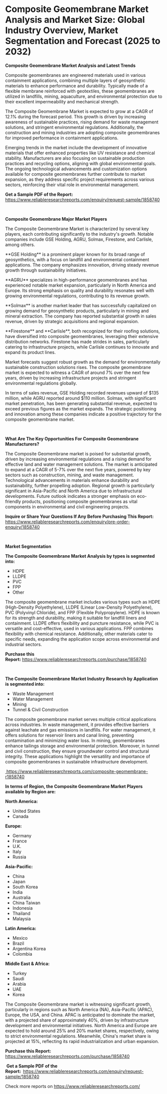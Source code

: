 <p><h1>Composite Geomembrane Market Analysis and Market Size: Global Industry Overview, Market Segmentation and Forecast (2025 to 2032)</h1></p><p><strong>Composite Geomembrane Market Analysis and Latest Trends</strong></p>
<p><p>Composite geomembranes are engineered materials used in various containment applications, combining multiple layers of geosynthetic materials to enhance performance and durability. Typically made of a flexible membrane reinforced with geotextiles, these geomembranes are utilized in landfills, mining, aquaculture, and environmental protection due to their excellent impermeability and mechanical strength.</p><p>The Composite Geomembrane Market is expected to grow at a CAGR of 12.1% during the forecast period. This growth is driven by increasing awareness of sustainable practices, rising demand for waste management solutions, and stringent environmental regulations. Additionally, the construction and mining industries are adopting composite geomembranes for improved performance in containment applications.</p><p>Emerging trends in the market include the development of innovative materials that offer enhanced properties like UV resistance and chemical stability. Manufacturers are also focusing on sustainable production practices and recycling options, aligning with global environmental goals. The ongoing technological advancements and customization options available for composite geomembranes further contribute to market expansion, as they address specific project requirements across various sectors, reinforcing their vital role in environmental management.</p></p>
<p><strong>Get a Sample PDF of the Report:&nbsp;</strong> <a href="https://www.reliableresearchreports.com/enquiry/request-sample/1858740?utm_campaign=2204&utm_medium=2&utm_source=Github&utm_content=ia&utm_term=30012025&utm_id=composite-geomembrane">https://www.reliableresearchreports.com/enquiry/request-sample/1858740</a></p>
<p>&nbsp;</p>
<p><strong>Composite Geomembrane Major Market Players</strong></p>
<p><p>The Composite Geomembrane Market is characterized by several key players, each contributing significantly to the industry's growth. Notable companies include GSE Holding, AGRU, Solmax, Firestone, and Carlisle, among others. </p><p>**GSE Holding** is a prominent player known for its broad range of geosynthetics, with a focus on landfill and environmental containment applications. The company emphasizes innovation, driving steady revenue growth through sustainability initiatives.</p><p>**AGRU** specializes in high-performance geomembranes and has experienced notable market expansion, particularly in North America and Europe. Its strong emphasis on quality and durability resonates well with growing environmental regulations, contributing to its revenue growth.</p><p>**Solmax** is another market leader that has successfully capitalized on growing demand for geosynthetic products, particularly in mining and mineral extraction. The company has reported substantial growth in sales revenue, driven by strategic acquisitions and regional expansion.</p><p>**Firestone** and **Carlisle**, both recognized for their roofing solutions, have diversified into composite geomembranes, leveraging their extensive distribution networks. Firestone has made strides in sales, particularly catering to infrastructure projects, while Carlisle continues to innovate and expand its product lines.</p><p>Market forecasts suggest robust growth as the demand for environmentally sustainable construction solutions rises. The composite geomembrane market is expected to witness a CAGR of around 7% over the next few years, driven by increasing infrastructure projects and stringent environmental regulations globally. </p><p>In terms of sales revenue, GSE Holding recorded revenues upward of $135 million, while AGRU reported around $110 million. Solmax, with significant market penetration, has been generating substantial revenue, expected to exceed previous figures as the market expands. The strategic positioning and innovation among these companies indicate a positive trajectory for the composite geomembrane market.</p></p>
<p>&nbsp;</p>
<p><strong>What Are The Key Opportunities For Composite Geomembrane Manufacturers?</strong></p>
<p><p>The Composite Geomembrane market is poised for substantial growth, driven by increasing environmental regulations and a rising demand for effective land and water management solutions. The market is anticipated to expand at a CAGR of 5-7% over the next five years, powered by key sectors such as construction, mining, and waste management. Technological advancements in materials enhance durability and sustainability, further propelling adoption. Regional growth is particularly significant in Asia-Pacific and North America due to infrastructural developments. Future outlook indicates a stronger emphasis on eco-friendly products, positioning composite geomembranes as vital components in environmental and civil engineering projects.</p></p>
<p><strong>Inquire or Share Your Questions If Any Before Purchasing This Report:</strong> <a href="https://www.reliableresearchreports.com/enquiry/pre-order-enquiry/1858740?utm_campaign=2204&utm_medium=2&utm_source=Github&utm_content=ia&utm_term=30012025&utm_id=composite-geomembrane">https://www.reliableresearchreports.com/enquiry/pre-order-enquiry/1858740</a></p>
<p>&nbsp;</p>
<p><strong>Market Segmentation</strong></p>
<p><strong>The Composite Geomembrane Market Analysis by types is segmented into:</strong></p>
<p><ul><li>HDPE</li><li>LLDPE</li><li>PVC</li><li>FPP</li><li>Other</li></ul></p>
<p><p>The composite geomembrane market includes various types such as HDPE (High-Density Polyethylene), LLDPE (Linear Low-Density Polyethylene), PVC (Polyvinyl Chloride), and FPP (Flexible Polypropylene). HDPE is known for its strength and durability, making it suitable for landfill liners and containment. LLDPE offers flexibility and puncture resistance, while PVC is versatile and cost-effective, used in various applications. FPP combines flexibility with chemical resistance. Additionally, other materials cater to specific needs, expanding the application scope across environmental and industrial sectors.</p></p>
<p><strong>Purchase this Report:&nbsp;</strong><a href="https://www.reliableresearchreports.com/purchase/1858740?utm_campaign=2204&utm_medium=2&utm_source=Github&utm_content=ia&utm_term=30012025&utm_id=composite-geomembrane">https://www.reliableresearchreports.com/purchase/1858740</a></p>
<p>&nbsp;</p>
<p><strong>The Composite Geomembrane Market Industry Research by Application is segmented into:</strong></p>
<p><ul><li>Waste Management</li><li>Water Management</li><li>Mining</li><li>Tunnel & Civil Construction</li></ul></p>
<p><p>The composite geomembrane market serves multiple critical applications across industries. In waste management, it provides effective barriers against leachate and gas emissions in landfills. For water management, it offers solutions for reservoir liners and canal lining, preventing contamination and minimizing water loss. In mining, geomembranes enhance tailings storage and environmental protection. Moreover, in tunnel and civil construction, they ensure groundwater control and structural integrity. These applications highlight the versatility and importance of composite geomembranes in sustainable infrastructure development.</p></p>
<p><a href="https://www.reliableresearchreports.com/composite-geomembrane-r1858740?utm_campaign=2204&utm_medium=2&utm_source=Github&utm_content=ia&utm_term=30012025&utm_id=composite-geomembrane">&nbsp;https://www.reliableresearchreports.com/composite-geomembrane-r1858740</a></p>
<p><strong>In terms of Region, the Composite Geomembrane Market Players available by Region are:</strong></p>
<p>
    <p> <strong> North America: </strong>
        <ul>
            <li>United States</li>
            <li>Canada</li>
        </ul>
        </p> 
    <p> <strong> Europe: </strong>
        <ul>
            <li>Germany</li>
            <li>France</li>
            <li>U.K.</li>
            <li>Italy</li>
            <li>Russia</li>
        </ul>
        </p> 
    <p> <strong> Asia-Pacific: </strong>
        <ul>
            <li>China</li>
            <li>Japan</li>
            <li>South Korea</li>
            <li>India</li>
            <li>Australia</li>
            <li>China Taiwan</li>
            <li>Indonesia</li>
            <li>Thailand</li>
            <li>Malaysia</li>
        </ul>
        </p> 
    <p> <strong> Latin America: </strong>
        <ul>
            <li>Mexico</li>
            <li>Brazil</li>
            <li>Argentina Korea</li>
            <li>Colombia</li>
        </ul>
        </p> 
    <p> <strong> Middle East & Africa: </strong>
        <ul>
            <li>Turkey</li>
            <li>Saudi</li>
            <li>Arabia</li>
            <li>UAE</li>
            <li>Korea</li>
        </ul>
    </p>
    </p>
<p><p>The Composite Geomembrane market is witnessing significant growth, particularly in regions such as North America (NA), Asia-Pacific (APAC), Europe, the USA, and China. APAC is anticipated to dominate the market, with a projected share of approximately 40%, driven by infrastructure development and environmental initiatives. North America and Europe are expected to hold around 25% and 20% market shares, respectively, owing to strict environmental regulations. Meanwhile, China's market share is projected at 15%, reflecting its rapid industrialization and urban expansion.</p></p>
<p><strong>Purchase this Report: </strong><a href="https://www.reliableresearchreports.com/purchase/1858740?utm_campaign=2204&utm_medium=2&utm_source=Github&utm_content=ia&utm_term=30012025&utm_id=composite-geomembrane">https://www.reliableresearchreports.com/purchase/1858740</a></p>
<p>&nbsp;<strong>Get a Sample PDF of the Report:&nbsp;&nbsp;</strong><a href="https://www.reliableresearchreports.com/enquiry/request-sample/1858740?utm_campaign=2204&utm_medium=2&utm_source=Github&utm_content=ia&utm_term=30012025&utm_id=composite-geomembrane">https://www.reliableresearchreports.com/enquiry/request-sample/1858740</a></p>
<p><strong></strong></p>
<p>Check more reports on <a href="https://www.reliableresearchreports.com/?utm_campaign=2204&utm_medium=2&utm_source=Github&utm_content=ia&utm_term=30012025&utm_id=composite-geomembrane">https://www.reliableresearchreports.com/</a></p>